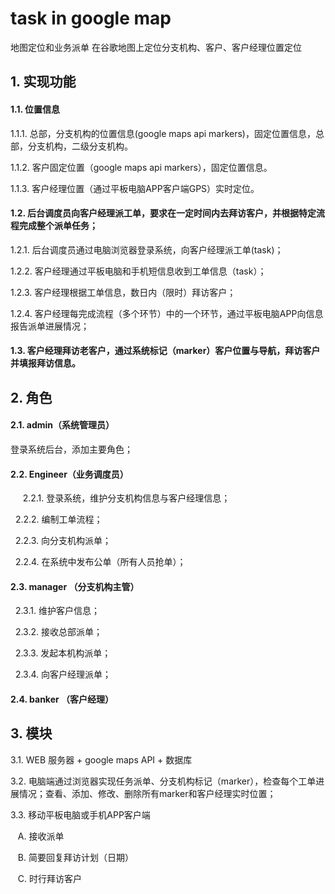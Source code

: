 # task in google map
地图定位和业务派单
在谷歌地图上定位分支机构、客户、客户经理位置定位

## 1. 实现功能

#### 1.1. 位置信息

  1.1.1. 总部，分支机构的位置信息(google maps api markers)，固定位置信息，总部，分支机构，二级分支机构。

  1.1.2. 客户固定位置（google maps api markers），固定位置信息。

  1.1.3. 客户经理位置（通过平板电脑APP客户端GPS）实时定位。

#### 1.2. 后台调度员向客户经理派工单，要求在一定时间内去拜访客户，并根据特定流程完成整个派单任务；

  1.2.1. 后台调度员通过电脑浏览器登录系统，向客户经理派工单(task)；
  
  1.2.2. 客户经理通过平板电脑和手机短信息收到工单信息（task）；
  
  1.2.3. 客户经理根据工单信息，数日内（限时）拜访客户；
  
  1.2.4. 客户经理每完成流程（多个环节）中的一个环节，通过平板电脑APP向信息报告派单进展情况；
  
#### 1.3. 客户经理拜访老客户，通过系统标记（marker）客户位置与导航，拜访客户并填报拜访信息。

## 2. 角色

#### 2.1. admin（系统管理员）
  
  登录系统后台，添加主要角色；

#### 2.2. Engineer（业务调度员）
  
    2.2.1. 登录系统，维护分支机构信息与客户经理信息；
    
    2.2.2. 编制工单流程；
    
    2.2.3. 向分支机构派单；
    
    2.2.4. 在系统中发布公单（所有人员抢单）；
    
#### 2.3. manager （分支机构主管）
  
    2.3.1. 维护客户信息；
    
    2.3.2. 接收总部派单；
    
    2.3.3. 发起本机构派单；
    
    2.3.4. 向客户经理派单；
   
#### 2.4. banker （客户经理）

## 3. 模块

  3.1. WEB 服务器 + google maps API + 数据库

  3.2. 电脑端通过浏览器实现任务派单、分支机构标记（marker），检查每个工单进展情况；查看、添加、修改、删除所有marker和客户经理实时位置；

  3.3. 移动平板电脑或手机APP客户端

    A. 接收派单
    
    B. 简要回复拜访计划（日期）
    
    C. 时行拜访客户
    
